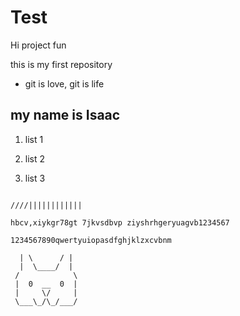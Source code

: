 # Test
Hi project fun

this is my first repository

* git is love, git is life

## my name is Isaac

1. list 1

1. list 2 

1. list 3

```

////||||||||||||

hbcv,xiykgr78gt 7jkvsdbvp ziyshrhgeryuagvb1234567

1234567890qwertyuiopasdfghjklzxcvbnm

  | \      / |
  |  \____/  |
 /            \
 |  0  __  0  |
 |     \/     |
 \___\_/\_/___/
 ```